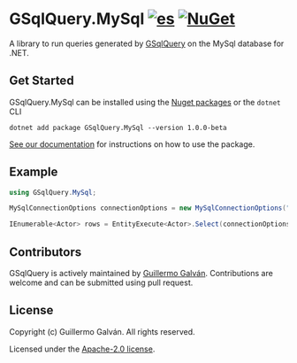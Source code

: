 # GSqlQuery.MySql [![es](https://img.shields.io/badge/lang-es-red.svg)](./README.es.md) [![NuGet](https://img.shields.io/nuget/v/GSqlQuery.MySql.svg)](https://www.nuget.org/packages/GSqlQuery.MySql)

A library to run queries generated by [GSqlQuery](https://github.com/guillermo-galvan/GSqlQuery) on the MySql database for .NET.

## Get Started

GSqlQuery.MySql can be installed using the [Nuget packages](https://www.nuget.org/packages/GSqlQuery.MySql) or the `dotnet` CLI

```shell
dotnet add package GSqlQuery.MySql --version 1.0.0-beta
```
[See our documentation](./docs/en/Config.md) for instructions on how to use the package.

## Example

```csharp
using GSqlQuery.MySql;

MySqlConnectionOptions connectionOptions = new MySqlConnectionOptions("<connectionString>");

IEnumerable<Actor> rows = EntityExecute<Actor>.Select(connectionOptions).Build().Execute();
```

## Contributors

GSqlQuery is actively maintained by [Guillermo Galván](https://github.com/guillermo-galvan). Contributions are welcome and can be submitted using pull request.

## License
Copyright (c) Guillermo Galván. All rights reserved.

Licensed under the [Apache-2.0 license](./LICENSE).